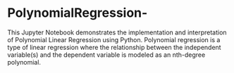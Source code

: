 # PolynomialRegression-
This Jupyter Notebook demonstrates the implementation and interpretation of Polynomial Linear Regression using Python. Polynomial regression is a type of linear regression where the relationship between the independent variable(s) and the dependent variable is modeled as an nth-degree polynomial.
